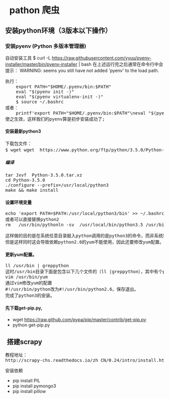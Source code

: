 #   pathon 爬虫

##  安装python环境（3版本以下操作）

### 安装pyenv (Python 多版本管理器)
自动安装工具
$ curl -L https://raw.githubusercontent.com/yyuu/pyenv-installer/master/bin/pyenv-installer | bash
在上述运行完之后通常在命令行中会提示：
WARNING: seems you still have not added 'pyenv' to the load path.
<pre>执行：
    export PATH="$HOME/.pyenv/bin:$PATH"
    eval "$(pyenv init -)"
    eval "$(pyenv virtualenv-init -)"
    $ source ~/.bashrc
或者：
    printf'export PATH="$HOME/.pyenv/bin:$PATH"\neval "$(pyenv init -)"\neval "$(pyenv virtualenv-init -)"\n'>>~/.bashrc
使之生效，这样我们的pyenv算是初步安装成功了;
</pre>
####  安装最新python3
<pre>
下载包文件：
$ wget wget  https://www.python.org/ftp/python/3.5.0/Python-3.5.0.tar.xz （yum search xz 解包依赖）；
</pre>           
##### 编译
<pre>
tar Jxvf  Python-3.5.0.tar.xz
cd Python-3.5.0
./configure --prefix=/usr/local/python3
make && make install
</pre>
####  设置环境变量
<pre>
echo 'export PATH=$PATH:/usr/local/python3/bin' >> ~/.bashrc
或者可以直接替换python2
rm   /usr/bin/pythonln -sv  /usr/local/bin/python3.5 /usr/bin/python

这样做的目的是在系统任意目录敲入python调用的是python3的命令，而非系统默认2.6.6的
但是这样同时这会导致依赖python2.6的yum不能使用，因此还要修改yum配置。
</pre>
####  更新yum配置。
<pre>
ll /usr/bin | greppython
这时/usr/bin目录下面是包含以下几个文件的（ll |greppython），其中有个python2.6，只需要指定yum配置的python指向这里即可
vim /usr/bin/yum
通过vim修改yum的配置
#!/usr/bin/python改为#!/usr/bin/python2.6，保存退出。
完成了python3的安装。
</pre>
####  先下载get-pip.py,
* wget https://raw.github.com/pypa/pip/master/contrib/get-pip.py
* python get-pip.py 
##  搭建scrapy
<pre>
教程地址：
http://scrapy-chs.readthedocs.io/zh_CN/0.24/intro/install.html
</pre>
安装依赖 
* pip install  PIL
* pip install pymongo3
* pip install pillow


